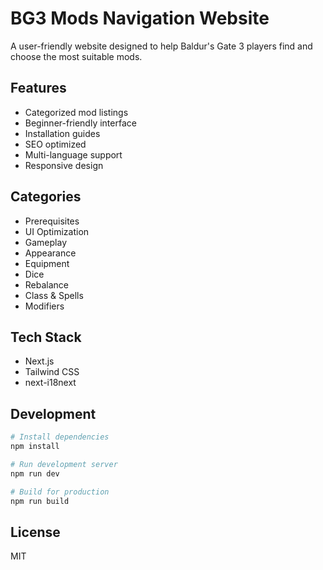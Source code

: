 # BG3 Mods Navigation Website

A user-friendly website designed to help Baldur's Gate 3 players find and choose the most suitable mods.

## Features

- Categorized mod listings
- Beginner-friendly interface
- Installation guides
- SEO optimized
- Multi-language support
- Responsive design

## Categories

- Prerequisites
- UI Optimization
- Gameplay
- Appearance
- Equipment
- Dice
- Rebalance
- Class & Spells
- Modifiers

## Tech Stack

- Next.js
- Tailwind CSS
- next-i18next

## Development

```bash
# Install dependencies
npm install

# Run development server
npm run dev

# Build for production
npm run build
```

## License

MIT
